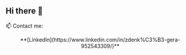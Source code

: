 ## Hi there 👋

<!--
**zdenko-gera/zdenko-gera** is a ✨ _special_ ✨ repository because its `README.md` (this file) appears on your GitHub profile.

Here are some ideas to get you started:

- 🔭 I’m currently working on Szobaberles.hu
- 🌱 I’m currently learning ...
- 👯 I’m looking to collaborate on ...
- 🤔 I’m looking for help with ...
- 💬 Ask me about ...
- 📫 How to reach me: ...
- 😄 Pronouns: ...
- ⚡ Fun fact: ...
-->



📫 Contact me:
<p align="center">
  **[LinkedIn](https://www.linkedin.com/in/zdenk%C3%B3-gera-952543309/)**
</p>
